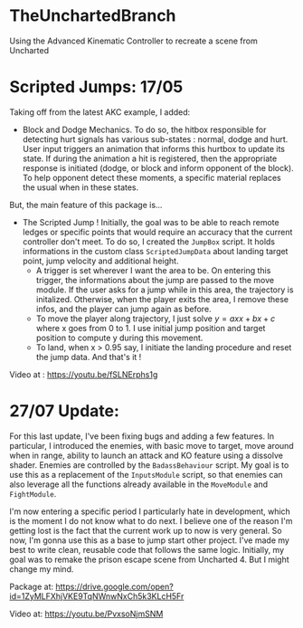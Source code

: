 # TheUnchartedBranch
Using the Advanced Kinematic Controller to recreate a scene from Uncharted


# Scripted Jumps: 17/05

Taking off from the latest AKC example, I added: 
* Block and Dodge Mechanics. To do so, the hitbox responsible for detecting hurt signals has various sub-states : normal, dodge and hurt. User input triggers an animation that informs this hurtbox to update its state. If during the animation a hit is registered, then the appropriate response is initiated (dodge, or block and inform opponent of the block). To help opponent detect these moments, a specific material replaces the usual when in these states. 

But, the main feature of this package is...

* The Scripted Jump ! Initially, the goal was to be able to reach remote ledges or specific points that would require an accuracy that the current controller don't meet. To do so, I created the `JumpBox` script. It holds informations in the custom class `ScriptedJumpData` about landing target point, jump velocity and additional height. 
    * A trigger is set wherever I want the area to be. On entering this trigger, the informations about the jump are passed to the move module. If the user asks for a jump while in this area, the trajectory is initalized. Otherwise, when the player exits the area, I remove these infos, and the player can jump again as before. 
    * To move the player along trajectory, I just solve $y = axx + bx + c$ where x goes from 0 to 1. I use initial jump position and target position to compute y during this movement. 
    * To land, when x > 0.95 say, I initiate the landing procedure and reset the jump data. And that's it ! 
    
Video at : https://youtu.be/fSLNErphs1g

# 27/07 Update: 

For this last update, I've been fixing bugs and adding a few features. In particular, I introduced the enemies, with basic move to target, move around when in range, ability to launch an attack and KO feature using a dissolve shader. 
Enemies are controlled by the `BadassBehaviour` script. My goal is to use this as a replacement of the `InputsModule` script, so that enemies can also leverage all the functions already available in the `MoveModule` and `FightModule`.   

I'm now entering a specific period I particularly hate in development, which is the moment I do not know what to do next. I believe one of the reason I'm getting lost is the fact that the current work up to now is very general. So now, I'm gonna use this as a base to jump start other project. I've made my best to write clean, reusable code that follows the same logic.
Initially, my goal was to remake the prison escape scene from Uncharted 4. But I might change my mind. 

Package at: https://drive.google.com/open?id=1ZyMLFXhjVKE9TqNWnwNxCh5k3KLcH5Fr

Video at: https://youtu.be/PvxsoNjmSNM
